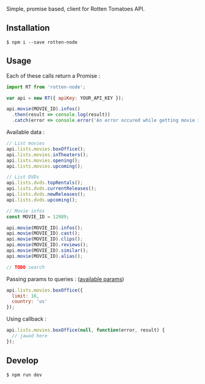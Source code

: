 Simple, promise based, client for Rotten Tomatoes API.

## Installation
```
$ npm i --save rotten-node
```

## Usage

Each of these calls return a Promise :
```javascript
import RT from 'rotten-node';

var api = new RT({ apiKey: YOUR_API_KEY });

api.movie(MOVIE_ID).infos()
  .then(result => console.log(result))
  .catch(error => console.error('An error occured while getting movie infos : %s', error));
```

Available data :
```javascript
// List movies
api.lists.movies.boxOffice();
api.lists.movies.inTheaters();
api.lists.movies.opening();
api.lists.movies.upcoming();

// List DVDs
api.lists.dvds.topRentals();
api.lists.dvds.currentReleases();
api.lists.dvds.newReleases();
api.lists.dvds.upcoming();

// Movie infos
const MOVIE_ID = 12989;

api.movie(MOVIE_ID).infos();
api.movie(MOVIE_ID).cast();
api.movie(MOVIE_ID).clips();
api.movie(MOVIE_ID).reviews();
api.movie(MOVIE_ID).similar();
api.movie(MOVIE_ID).alias();

// TODO search
```

Passing params to queries : ([available params](http://developer.rottentomatoes.com/io-docs]))
```javascript
api.lists.movies.boxOffice({
  limit: 16,
  country: 'us'
});
```

Using callback :
```javascript
api.lists.movies.boxOffice(null, function(error, result) {
  // jawad here
});
```

## Develop
```
$ npm run dev
```
